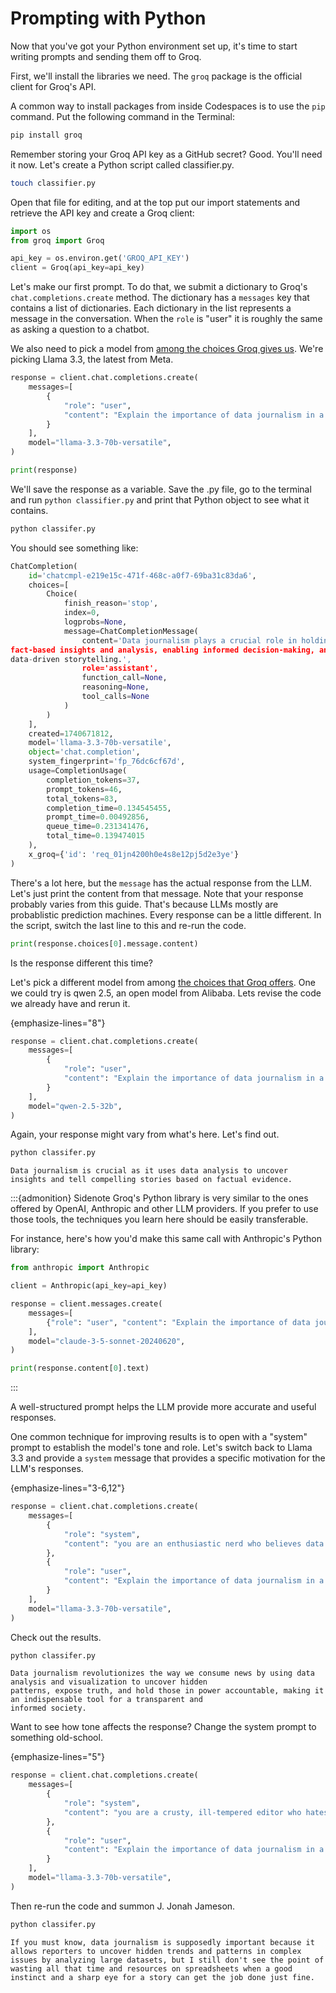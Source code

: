 # Prompting with Python

Now that you've got your Python environment set up, it's time to start writing prompts and sending them off to Groq.

First, we'll install the libraries we need. The `groq` package is the official client for Groq's API.

A common way to install packages from inside Codespaces is to use the `pip` command. Put the following command in the Terminal:

```bash
pip install groq
```

Remember storing your Groq API key as a GitHub secret? Good. You'll need it now. Let's create a Python script called classifier.py.

```bash
touch classifier.py
```

Open that file for editing, and at the top put our import statements and retrieve the API key and create a Groq client:

```python
import os
from groq import Groq

api_key = os.environ.get('GROQ_API_KEY')
client = Groq(api_key=api_key)
```

Let's make our first prompt. To do that, we submit a dictionary to Groq's `chat.completions.create` method. The dictionary has a `messages` key that contains a list of dictionaries. Each dictionary in the list represents a message in the conversation. When the `role` is "user" it is roughly the same as asking a question to a chatbot.

We also need to pick a model from [among the choices Groq gives us](https://console.groq.com/docs/models). We're picking Llama 3.3, the latest from Meta.

```python
response = client.chat.completions.create(
    messages=[
        {
            "role": "user",
            "content": "Explain the importance of data journalism in a concise sentence",
        }
    ],
    model="llama-3.3-70b-versatile",
)

print(response)
```

We'll save the response as a variable. Save the .py file, go to the terminal and run `python classifier.py` and print that Python object to see what it contains.

```bash
python classifer.py
```

You should see something like:

```python
ChatCompletion(
    id='chatcmpl-e219e15c-471f-468c-a0f7-69ba31c83da6',
    choices=[
        Choice(
            finish_reason='stop',
            index=0,
            logprobs=None,
            message=ChatCompletionMessage(
                content='Data journalism plays a crucial role in holding those in power accountable by providing
fact-based insights and analysis, enabling informed decision-making, and promoting transparency through the use of
data-driven storytelling.',
                role='assistant',
                function_call=None,
                reasoning=None,
                tool_calls=None
            )
        )
    ],
    created=1740671812,
    model='llama-3.3-70b-versatile',
    object='chat.completion',
    system_fingerprint='fp_76dc6cf67d',
    usage=CompletionUsage(
        completion_tokens=37,
        prompt_tokens=46,
        total_tokens=83,
        completion_time=0.134545455,
        prompt_time=0.00492856,
        queue_time=0.231341476,
        total_time=0.139474015
    ),
    x_groq={'id': 'req_01jn4200h0e4s8e12pj5d2e3ye'}
)
```

There's a lot here, but the `message` has the actual response from the LLM. Let's just print the content from that message. Note that your response probably varies from this guide. That's because LLMs mostly are probablistic prediction machines. Every response can be a little different. In the script, switch the last line to this and re-run the code.

```python
print(response.choices[0].message.content)
```

Is the response different this time?

Let's pick a different model from among [the choices that Groq offers](https://console.groq.com/docs/models). One we could try is qwen 2.5, an open model from Alibaba. Lets revise the code we already have and rerun it.

{emphasize-lines="8"}
```python
response = client.chat.completions.create(
    messages=[
        {
            "role": "user",
            "content": "Explain the importance of data journalism in a concise sentence",
        }
    ],
    model="qwen-2.5-32b",
)
```

Again, your response might vary from what's here. Let's find out.

```bash
python classifer.py
```

```text
Data journalism is crucial as it uses data analysis to uncover insights and tell compelling stories based on factual evidence.
```

:::{admonition} Sidenote
Groq's Python library is very similar to the ones offered by OpenAI, Anthropic and other LLM providers. If you prefer to use those tools, the techniques you learn here should be easily transferable.

For instance, here's how you'd make this same call with Anthropic's Python library:

```python
from anthropic import Anthropic

client = Anthropic(api_key=api_key)

response = client.messages.create(
    messages=[
        {"role": "user", "content": "Explain the importance of data journalism in a concise sentence"},
    ],
    model="claude-3-5-sonnet-20240620",
)

print(response.content[0].text)
```
:::


A well-structured prompt helps the LLM provide more accurate and useful responses.

One common technique for improving results is to open with a "system" prompt to establish the model's tone and role. Let's switch back to Llama 3.3 and provide a `system` message that provides a specific motivation for the LLM's responses.

{emphasize-lines="3-6,12"}
```python
response = client.chat.completions.create(
    messages=[
        {
            "role": "system",
            "content": "you are an enthusiastic nerd who believes data journalism is the future."
        },
        {
            "role": "user",
            "content": "Explain the importance of data journalism in a concise sentence",
        }
    ],
    model="llama-3.3-70b-versatile",
)
```

Check out the results.

```bash
python classifer.py
```

```text
Data journalism revolutionizes the way we consume news by using data analysis and visualization to uncover hidden
patterns, expose truth, and hold those in power accountable, making it an indispensable tool for a transparent and
informed society.
```

Want to see how tone affects the response? Change the system prompt to something old-school.

{emphasize-lines="5"}
```python
response = client.chat.completions.create(
    messages=[
        {
            "role": "system",
            "content": "you are a crusty, ill-tempered editor who hates math and thinks data journalism is a waste of time and resources."
        },
        {
            "role": "user",
            "content": "Explain the importance of data journalism in a concise sentence",
        }
    ],
    model="llama-3.3-70b-versatile",
)
```

Then re-run the code and summon J. Jonah Jameson.

```bash
python classifer.py
```

```text
If you must know, data journalism is supposedly important because it allows reporters to uncover hidden trends and patterns in complex issues by analyzing large datasets, but I still don't see the point of wasting all that time and resources on spreadsheets when a good instinct and a sharp eye for a story can get the job done just fine.
```
